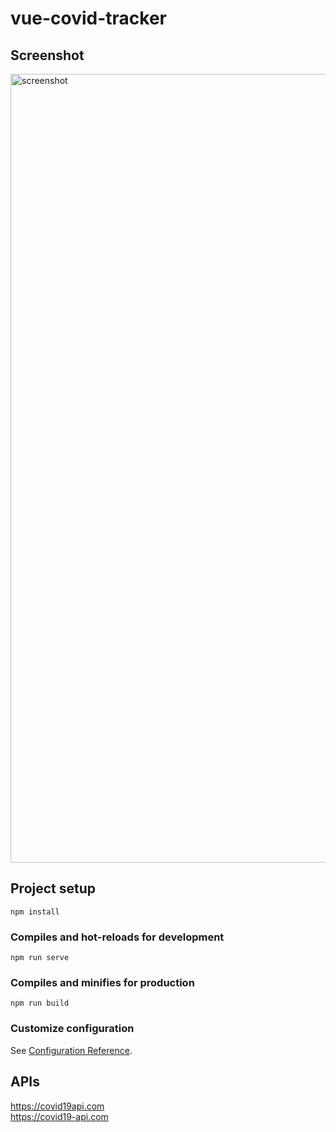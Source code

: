 # vue-covid-tracker

## Screenshot 

<img width="1262" alt="screenshot" src="https://user-images.githubusercontent.com/84561818/126478064-4e89c7de-200d-421a-8a40-08a94a8a1067.png">

## Project setup
```
npm install
```

### Compiles and hot-reloads for development
```
npm run serve
```

### Compiles and minifies for production
```
npm run build
```

### Customize configuration
See [Configuration Reference](https://cli.vuejs.org/config/).

## APIs

https://covid19api.com <br />
https://covid19-api.com <br />

